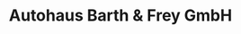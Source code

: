 ---
title: "Autohaus Barth & Frey GmbH"
url: /idar-oberstein/autohaus-barth-und-frey-gmbh/
shop: Autohaus
---